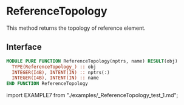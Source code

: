 # ReferenceTopology

This method returns the topology of reference element.

## Interface

<Tabs>
<TabItem value="interface" label="Interface" default>

```fortran
MODULE PURE FUNCTION ReferenceTopology(nptrs, name) RESULT(obj)
  TYPE(ReferenceTopology_) :: obj
  INTEGER(I4B), INTENT(IN) :: nptrs(:)
  INTEGER(I4B), INTENT(IN) :: name
END FUNCTION ReferenceTopology
```

</TabItem>

<TabItem value="example" label="example">

import EXAMPLE7 from "./examples/_ReferenceTopology_test_1.md";

<EXAMPLE7 />

</TabItem>

<TabItem value="close" label="↢ close">

</TabItem>
</Tabs>
